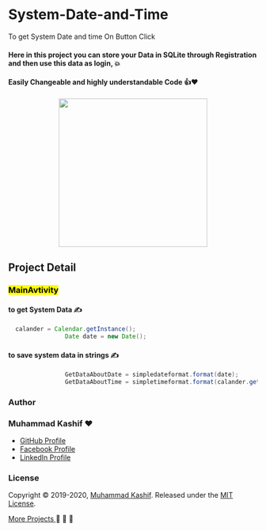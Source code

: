 # System-Date-and-Time
To get System Date and time On Button Click 

#### Here in this project you can store your Data in SQLite through Registration and then use this data as login, :collision:
#### Easily Changeable and highly understandable Code  :thumbsup::heart:
<p align="center">
  <img width="300"  src="https://user-images.githubusercontent.com/34978760/61578460-b5d56b80-ab10-11e9-8f79-9c87779476db.gif">
</p>



## Project Detail 


### <mark>MainAvtivity </mark> 
#### to get System Data :writing_hand:

```java
  calander = Calendar.getInstance();
                Date date = new Date();
 ```             


#### to save system data in strings :writing_hand:
```java
                GetDataAboutDate = simpledateformat.format(date);
                GetDataAboutTime = simpletimeformat.format(calander.getTime());
```

### Author

### Muhammad Kashif  :heart:

* [GitHub Profile](https://github.com/kashiftufail007)
* [Facebook Profile](https://www.facebook.com/KashifCache)
* [LinkedIn Profile](https://www.linkedin.com/in/muhammad-kashif007/)

### License

Copyright © 2019-2020, [Muhammad Kashif](https://github.com/kashiftufail007).
Released under the [MIT License](LICENSE).

[More Projects ](https://github.com/kashiftufail007?tab=repositories)  :muscle: :muscle: :muscle:


